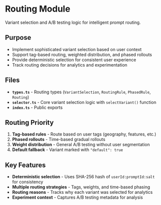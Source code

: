 # Routing Module

Variant selection and A/B testing logic for intelligent prompt routing.

## Purpose

- Implement sophisticated variant selection based on user context
- Support tag-based routing, weighted distribution, and phased rollouts
- Provide deterministic selection for consistent user experience
- Track routing decisions for analytics and experimentation

## Files

- **`types.ts`** - Routing types (`VariantSelection`, `RoutingRule`, `PhasedRule`, `Routing`)
- **`selector.ts`** - Core variant selection logic with `selectVariant()` function
- **`index.ts`** - Public exports

## Routing Priority

1. **Tag-based rules** - Route based on user tags (geography, features, etc.)
2. **Phased rollouts** - Time-based gradual rollouts
3. **Weight distribution** - General A/B testing without user segmentation
4. **Default fallback** - Variant marked with `"default": true`

## Key Features

- **Deterministic selection** - Uses SHA-256 hash of `userId:promptId:salt` for consistency
- **Multiple routing strategies** - Tags, weights, and time-based phasing
- **Routing reasons** - Tracks why each variant was selected for analytics
- **Experiment context** - Captures A/B testing metadata for analysis